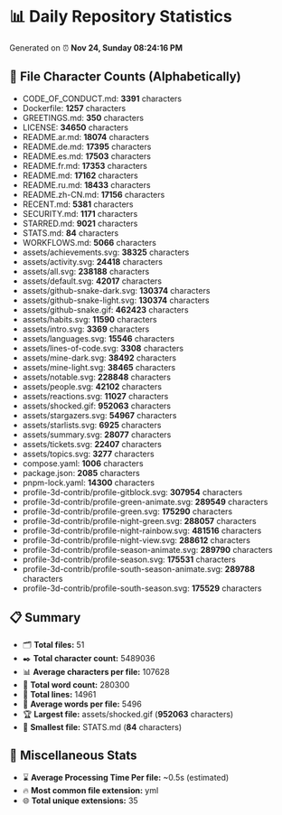 # 📊 Daily Repository Statistics
Generated on ⏰ **Nov 24, Sunday 08:24:16 PM**

## 📂 File Character Counts (Alphabetically)
- CODE_OF_CONDUCT.md: **3391** characters
- Dockerfile: **1257** characters
- GREETINGS.md: **350** characters
- LICENSE: **34650** characters
- README.ar.md: **18074** characters
- README.de.md: **17395** characters
- README.es.md: **17503** characters
- README.fr.md: **17353** characters
- README.md: **17162** characters
- README.ru.md: **18433** characters
- README.zh-CN.md: **17156** characters
- RECENT.md: **5381** characters
- SECURITY.md: **1171** characters
- STARRED.md: **9021** characters
- STATS.md: **84** characters
- WORKFLOWS.md: **5066** characters
- assets/achievements.svg: **38325** characters
- assets/activity.svg: **24418** characters
- assets/all.svg: **238188** characters
- assets/default.svg: **42017** characters
- assets/github-snake-dark.svg: **130374** characters
- assets/github-snake-light.svg: **130374** characters
- assets/github-snake.gif: **462423** characters
- assets/habits.svg: **11590** characters
- assets/intro.svg: **3369** characters
- assets/languages.svg: **15546** characters
- assets/lines-of-code.svg: **3308** characters
- assets/mine-dark.svg: **38492** characters
- assets/mine-light.svg: **38465** characters
- assets/notable.svg: **228848** characters
- assets/people.svg: **42102** characters
- assets/reactions.svg: **11027** characters
- assets/shocked.gif: **952063** characters
- assets/stargazers.svg: **54967** characters
- assets/starlists.svg: **6925** characters
- assets/summary.svg: **28077** characters
- assets/tickets.svg: **22407** characters
- assets/topics.svg: **3277** characters
- compose.yaml: **1006** characters
- package.json: **2085** characters
- pnpm-lock.yaml: **14300** characters
- profile-3d-contrib/profile-gitblock.svg: **307954** characters
- profile-3d-contrib/profile-green-animate.svg: **289549** characters
- profile-3d-contrib/profile-green.svg: **175290** characters
- profile-3d-contrib/profile-night-green.svg: **288057** characters
- profile-3d-contrib/profile-night-rainbow.svg: **481516** characters
- profile-3d-contrib/profile-night-view.svg: **288612** characters
- profile-3d-contrib/profile-season-animate.svg: **289790** characters
- profile-3d-contrib/profile-season.svg: **175531** characters
- profile-3d-contrib/profile-south-season-animate.svg: **289788** characters
- profile-3d-contrib/profile-south-season.svg: **175529** characters

## 📋 Summary
- 🗂️ **Total files:** 51
- ✒️ **Total character count:** 5489036
- 📊 **Average characters per file:** 107628
- 📝 **Total word count:** 280300
- 🧾 **Total lines:** 14961
- 📐 **Average words per file:** 5496
- 🏆 **Largest file:** assets/shocked.gif (**952063** characters)
- 🥉 **Smallest file:** STATS.md (**84** characters)

## 🌟 Miscellaneous Stats
- ⌛ **Average Processing Time Per file:** ~0.5s (estimated)
- 🔥 **Most common file extension:** yml
- 🌐 **Total unique extensions:** 35
